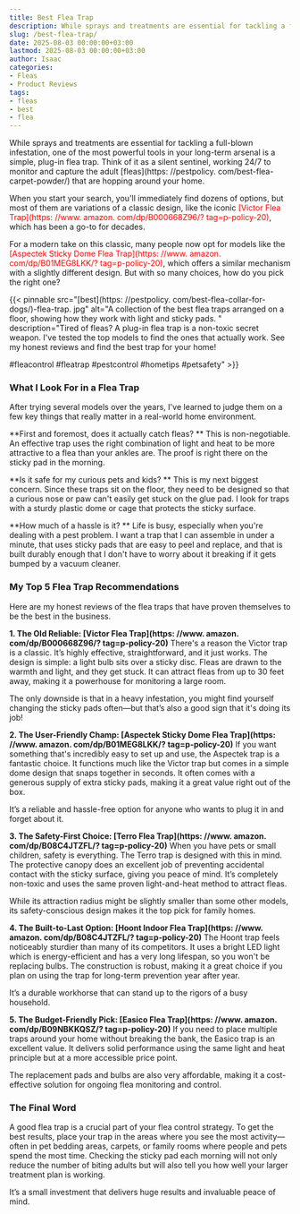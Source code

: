 ```yaml
---
title: Best Flea Trap
description: While sprays and treatments are essential for tackling a full-blown infestation, one of the most powerful tools in your long-term arsenal is a simple, plug-in...
slug: /best-flea-trap/
date: 2025-08-03 00:00:00+03:00
lastmod: 2025-08-03 00:00:00+03:00
author: Isaac
categories:
- Fleas
- Product Reviews
tags:
- fleas
- best
- flea
---
```


While sprays and treatments are essential for tackling a full-blown infestation, one of the most powerful tools in your long-term arsenal is a simple, plug-in flea trap. Think of it as a silent sentinel, working 24/7 to monitor and capture the adult [fleas](https: //pestpolicy. com/best-flea-carpet-powder/) that are hopping around your home.

When you start your search, you'll immediately find dozens of options, but most of them are variations of a classic design, like the iconic <span style="color: red; ">[Victor Flea Trap](https: //www. amazon. com/dp/B000668Z96/? tag=p-policy-20)</span>, which has been a go-to for decades.

For a modern take on this classic, many people now opt for models like the <span style="color: red; ">[Aspectek Sticky Dome Flea Trap](https: //www. amazon. com/dp/B01MEG8LKK/? tag=p-policy-20)</span>, which offers a similar mechanism with a slightly different design. But with so many choices, how do you pick the right one?

{{< pinnable src="[best](https: //pestpolicy. com/best-flea-collar-for-dogs/)-flea-trap. jpg" alt="A collection of the best flea traps arranged on a floor, showing how they work with light and sticky pads. " description="Tired of fleas? A plug-in flea trap is a non-toxic secret weapon. I've tested the top models to find the ones that actually work. See my honest reviews and find the best trap for your home!

#fleacontrol #fleatrap #pestcontrol #hometips #petsafety" >}}

###  What I Look For in a Flea Trap

After trying several models over the years, I've learned to judge them on a few key things that really matter in a real-world home environment.

**First and foremost, does it actually catch fleas? ** This is non-negotiable. An effective trap uses the right combination of light and heat to be more attractive to a flea than your ankles are. The proof is right there on the sticky pad in the morning.

**Is it safe for my curious pets and kids? ** This is my next biggest concern. Since these traps sit on the floor, they need to be designed so that a curious nose or paw can't easily get stuck on the glue pad. I look for traps with a sturdy plastic dome or cage that protects the sticky surface.

**How much of a hassle is it? ** Life is busy, especially when you're dealing with a pest problem. I want a trap that I can assemble in under a minute, that uses sticky pads that are easy to peel and replace, and that is built durably enough that I don't have to worry about it breaking if it gets bumped by a vacuum cleaner.

###  My Top 5 Flea Trap Recommendations

Here are my honest reviews of the flea traps that have proven themselves to be the best in the business.

**1. The Old Reliable: [Victor Flea Trap](https: //www. amazon. com/dp/B000668Z96/? tag=p-policy-20)** There's a reason the Victor trap is a classic. It’s highly effective, straightforward, and it just works. The design is simple: a light bulb sits over a sticky disc. Fleas are drawn to the warmth and light, and they get stuck. It can attract fleas from up to 30 feet away, making it a powerhouse for monitoring a large room.

The only downside is that in a heavy infestation, you might find yourself changing the sticky pads often—but that’s also a good sign that it's doing its job!

**2. The User-Friendly Champ: [Aspectek Sticky Dome Flea Trap](https: //www. amazon. com/dp/B01MEG8LKK/? tag=p-policy-20)** If you want something that's incredibly easy to set up and use, the Aspectek trap is a fantastic choice. It functions much like the Victor trap but comes in a simple dome design that snaps together in seconds. It often comes with a generous supply of extra sticky pads, making it a great value right out of the box.

It’s a reliable and hassle-free option for anyone who wants to plug it in and forget about it.

**3. The Safety-First Choice: [Terro Flea Trap](https: //www. amazon. com/dp/B08C4JTZFL/? tag=p-policy-20)** When you have pets or small children, safety is everything. The Terro trap is designed with this in mind. The protective canopy does an excellent job of preventing accidental contact with the sticky surface, giving you peace of mind. It’s completely non-toxic and uses the same proven light-and-heat method to attract fleas.

While its attraction radius might be slightly smaller than some other models, its safety-conscious design makes it the top pick for family homes.

**4. The Built-to-Last Option: [Hoont Indoor Flea Trap](https: //www. amazon. com/dp/B08C4JTZFL/? tag=p-policy-20)** The Hoont trap feels noticeably sturdier than many of its competitors. It uses a bright LED light which is energy-efficient and has a very long lifespan, so you won't be replacing bulbs. The construction is robust, making it a great choice if you plan on using the trap for long-term prevention year after year.

It’s a durable workhorse that can stand up to the rigors of a busy household.

**5. The Budget-Friendly Pick: [Easico Flea Trap](https: //www. amazon. com/dp/B09NBKKQSZ/? tag=p-policy-20)** If you need to place multiple traps around your home without breaking the bank, the Easico trap is an excellent value. It delivers solid performance using the same light and heat principle but at a more accessible price point.

The replacement pads and bulbs are also very affordable, making it a cost-effective solution for ongoing flea monitoring and control.

###  The Final Word

A good flea trap is a crucial part of your flea control strategy. To get the best results, place your trap in the areas where you see the most activity—often in pet bedding areas, carpets, or family rooms where people and pets spend the most time. Checking the sticky pad each morning will not only reduce the number of biting adults but will also tell you how well your larger treatment plan is working.

It’s a small investment that delivers huge results and invaluable peace of mind.

